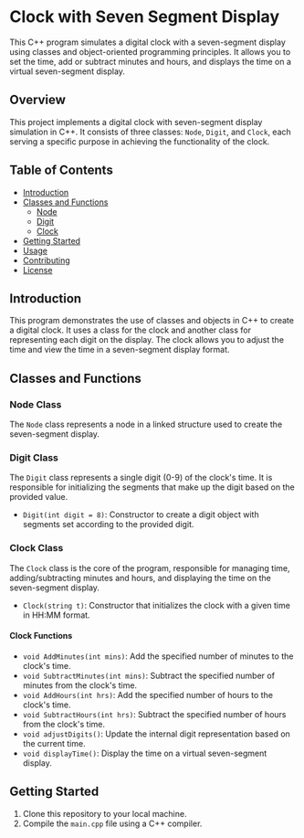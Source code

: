 # Clock with Seven Segment Display

This C++ program simulates a digital clock with a seven-segment display using classes and object-oriented programming principles. It allows you to set the time, add or subtract minutes and hours, and displays the time on a virtual seven-segment display.

## Overview

This project implements a digital clock with seven-segment display simulation in C++. It consists of three classes: `Node`, `Digit`, and `Clock`, each serving a specific purpose in achieving the functionality of the clock.

## Table of Contents

- [Introduction](#introduction)
- [Classes and Functions](#classes-and-functions)
  - [Node](#node-class)
  - [Digit](#digit-class)
  - [Clock](#clock-class)
- [Getting Started](#getting-started)
- [Usage](#usage)
- [Contributing](#contributing)
- [License](#license)

## Introduction

This program demonstrates the use of classes and objects in C++ to create a digital clock. It uses a class for the clock and another class for representing each digit on the display. The clock allows you to adjust the time and view the time in a seven-segment display format.

## Classes and Functions

### Node Class

The `Node` class represents a node in a linked structure used to create the seven-segment display.

### Digit Class

The `Digit` class represents a single digit (0-9) of the clock's time. It is responsible for initializing the segments that make up the digit based on the provided value.

- `Digit(int digit = 8)`: Constructor to create a digit object with segments set according to the provided digit.

### Clock Class

The `Clock` class is the core of the program, responsible for managing time, adding/subtracting minutes and hours, and displaying the time on the seven-segment display.

- `Clock(string t)`: Constructor that initializes the clock with a given time in HH:MM format.

#### Clock Functions

- `void AddMinutes(int mins)`: Add the specified number of minutes to the clock's time.
- `void SubtractMinutes(int mins)`: Subtract the specified number of minutes from the clock's time.
- `void AddHours(int hrs)`: Add the specified number of hours to the clock's time.
- `void SubtractHours(int hrs)`: Subtract the specified number of hours from the clock's time.
- `void adjustDigits()`: Update the internal digit representation based on the current time.
- `void displayTime()`: Display the time on a virtual seven-segment display.
  
## Getting Started

1. Clone this repository to your local machine.
2. Compile the `main.cpp` file using a C++ compiler.


